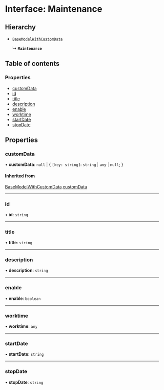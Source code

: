 # Interface: Maintenance

## Hierarchy

- [`BaseModelWithCustomData`](BaseModelWithCustomData.md)

  ↳ **`Maintenance`**

## Table of contents

### Properties

- [customData](Maintenance.md#customdata)
- [id](Maintenance.md#id)
- [title](Maintenance.md#title)
- [description](Maintenance.md#description)
- [enable](Maintenance.md#enable)
- [worktime](Maintenance.md#worktime)
- [startDate](Maintenance.md#startdate)
- [stopDate](Maintenance.md#stopdate)

## Properties

### customData

• **customData**: ``null`` \| { `[key: string]`: `string` \| `any` \| ``null``;  }

#### Inherited from

[BaseModelWithCustomData](BaseModelWithCustomData.md).[customData](BaseModelWithCustomData.md#customdata)

___

### id

• **id**: `string`

___

### title

• **title**: `string`

___

### description

• **description**: `string`

___

### enable

• **enable**: `boolean`

___

### worktime

• **worktime**: `any`

___

### startDate

• **startDate**: `string`

___

### stopDate

• **stopDate**: `string`
